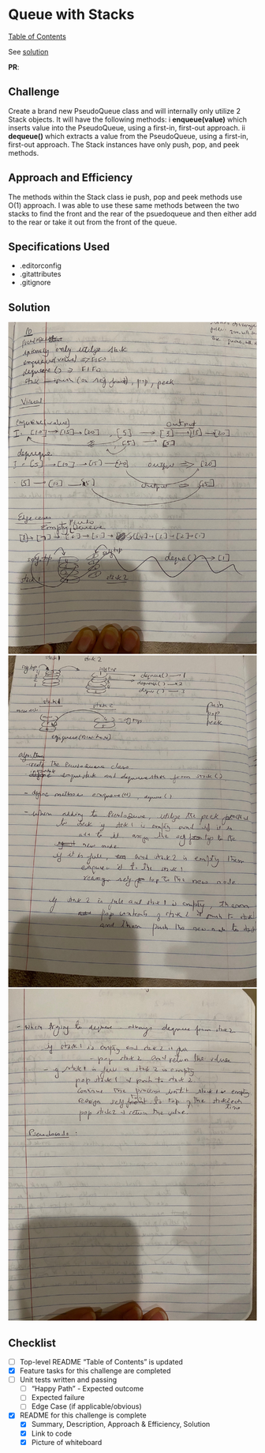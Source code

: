 # Queue with Stacks

[Table of Contents](../../../README.md)

See [solution](queue_with_stacks.py)

__PR__:

## Challenge
Create a brand new PseudoQueue class and will internally only utilize 2 Stack objects.
It will have the following methods:
i __enqueue(value)__ which inserts value into the PseudoQueue, using a first-in, first-out approach.
ii __dequeue()__ which extracts a value from the PseudoQueue, using a first-in, first-out approach.
The Stack instances have only push, pop, and peek methods.

## Approach and Efficiency
The methods within the Stack class ie push, pop and peek methods use O(1) approach.  I was able to use these same methods between the two stacks to find the front and the rear of the psuedoqueue and then either add to the rear or take it out from the front of the queue.

## Specifications Used
* .editorconfig
* .gitattributes
* .gitignore


## Solution
![page 1](../../assets/pseudoqueue_1.jpg)
![page 2](../../assets/pseudoqueue_2.jpg)
![page 3](../../assets/pseudoqueue_3.jpg)

## Checklist
 - [ ] Top-level README “Table of Contents” is updated
 - [x] Feature tasks for this challenge are completed
 - [ ] Unit tests written and passing
     - [ ] “Happy Path” - Expected outcome
     - [ ] Expected failure
     - [ ] Edge Case (if applicable/obvious)
 - [x] README for this challenge is complete
     - [x] Summary, Description, Approach & Efficiency, Solution
     - [x] Link to code
     - [x] Picture of whiteboard
